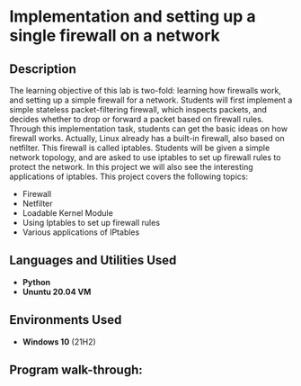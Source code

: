 <h1>Implementation and setting up a single firewall on a network</h1>



<h2>Description</h2>
The learning objective of this lab is two-fold: learning how firewalls work, and setting up a simple firewall
for a network. Students will first implement a simple stateless packet-filtering firewall, which inspects packets, and decides whether to drop or forward a packet based on firewall rules. Through this implementation
task, students can get the basic ideas on how firewall works.
Actually, Linux already has a built-in firewall, also based on netfilter. This firewall is called
iptables. Students will be given a simple network topology, and are asked to use iptables to set up
firewall rules to protect the network. In this project we will also see the interesting applications
of iptables. This project covers the following topics:
 <ul>
        <li>Firewall</li>
        <li>Netfilter</li>
        <li>Loadable Kernel Module</li>
        <li>Using Iptables to set up firewall rules</li>
        <li>Various applications of IPtables</li>
  
  </ul>


<h2>Languages and Utilities Used</h2>

- <b>Python</b> 
- <b>Ununtu 20.04 VM</b>

<h2>Environments Used </h2>

- <b>Windows 10</b> (21H2)

<h2>Program walk-through:</h2>
<embed src a href="https://drive.google.com/file/d/1uCxoX4KH4VHQnJwIdMl1H1Zu7jlkE_vg/view" alt=""></a> </embed>


